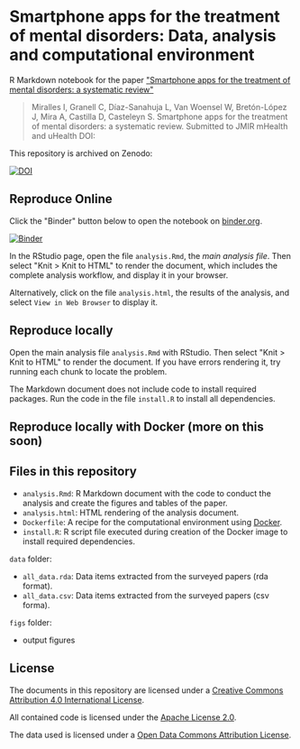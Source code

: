 # Smartphone apps for the treatment of mental disorders: Data, analysis and computational environment

R Markdown notebook for the paper ["Smartphone apps for the treatment of mental disorders: a systematic review"](https://mhealth.jmir.org/)

> Miralles I, Granell C, Díaz-Sanahuja L, Van Woensel W, Bretón-López J, Mira A, Castilla D, Casteleyn S.
> Smartphone apps for the treatment of mental disorders: a systematic review.
> Submitted to JMIR mHealth and uHealth
> DOI: 


This repository is archived on Zenodo:

[![DOI](https://zenodo.org/badge/DOI/10.5281/zenodo.3609267.svg)](https://doi.org/10.5281/zenodo.3609267)

## Reproduce Online

Click the "Binder" button below to open the notebook on [binder.org](https://mybinder.org/).

[![Binder](https://mybinder.org/badge_logo.svg)](https://mybinder.org/v2/gh/cgranell/apps-mental-disorders-jmir/master?urlpath=rstudio)

In the RStudio page, open the file `analysis.Rmd`, the _main analysis file_. Then select "Knit > Knit to HTML" to render the document, which includes the complete analysis workflow, and display it in your browser. 

Alternatively, click on the file  `analysis.html`, the results of the analysis, and select `View in Web Browser` to display it. 

## Reproduce locally

Open the main analysis file `analysis.Rmd` with RStudio. Then select "Knit > Knit to HTML" to render the document. If you have errors rendering it, try running each chunk to locate the problem.

The Markdown document does not include code to install required packages. Run the code in the file `install.R` to install all dependencies.

## Reproduce locally with Docker (more on this soon)


## Files in this repository

 - `analysis.Rmd`: R Markdown document with the code to conduct the analysis and create the figures and tables of the paper.
 - `analysis.html`: HTML rendering of the analysis document.
 - `Dockerfile`: A recipe for the computational environment using [Docker](https://en.wikipedia.org/wiki/Docker_(software)).
 - `install.R`: R script file executed during creation of the Docker image to install required dependencies.

`data` folder: 
 - `all_data.rda`: Data items extracted from the surveyed papers (rda format).
 - `all_data.csv`: Data items extracted from the surveyed papers (csv forma).

`figs` folder:
 - output figures 

## License

The documents in this repository are licensed under a [Creative Commons Attribution 4.0 International License](https://creativecommons.org/licenses/by/4.0/).

All contained code is licensed under the [Apache License 2.0](https://choosealicense.com/licenses/apache-2.0/).

The data used is licensed under a [Open Data Commons Attribution License](https://opendatacommons.org/licenses/by/).